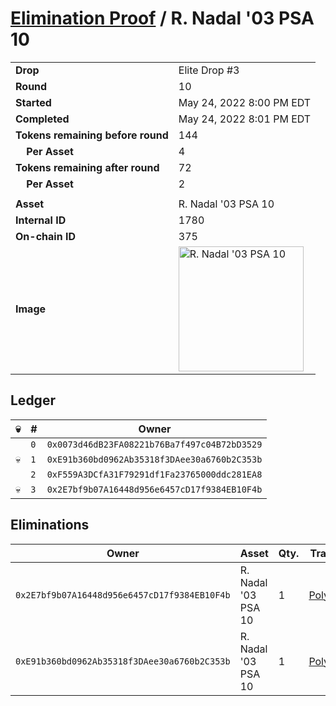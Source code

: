 # [Elimination Proof](./readme.md) / R. Nadal &#039;03 PSA 10

|||
|---|---|
| **Drop** | Elite Drop #3 |
| **Round** | 10 |
| **Started** | May 24, 2022 8:00 PM EDT |
| **Completed** | May 24, 2022 8:01 PM EDT |
| **Tokens remaining before round** | 144 |
| **&nbsp;&nbsp;&nbsp;&nbsp;Per Asset** | 4 |
| **Tokens remaining after round** | 72 |
| **&nbsp;&nbsp;&nbsp;&nbsp;Per Asset** | 2 |
| | |
| **Asset** | R. Nadal &#039;03 PSA 10 |
| **Internal ID** | 1780 |
| **On-chain ID** | 375 |
| **Image** | <img src="https://tcdn.blokpax.com/9648a5d9-1890-4ec4-8fe2-60fcd5bd5775/387df75fd80437766e9e8d1c0949c05e0e77cd013f63e188b245623a9effddd4.png" height="200" alt="R. Nadal &#039;03 PSA 10" /> |

## Ledger

| 💀 | # | Owner |
| --- | --- | --- |
|  | `0` | `0x0073d46dB23FA08221b76Ba7f497c04B72bD3529` |
| 💀 | `1` | `0xE91b360bd0962Ab35318f3DAee30a6760b2C353b` |
|  | `2` | `0xF559A3DCfA31F79291df1Fa23765000ddc281EA8` |
| 💀 | `3` | `0x2E7bf9b07A16448d956e6457cD17f9384EB10F4b` |


## Eliminations

| Owner | Asset | Qty. | Transaction |
| --- | --- | --- | --- |
| `0x2E7bf9b07A16448d956e6457cD17f9384EB10F4b` | R. Nadal '03 PSA 10 | 1 | [Polygonscan](https://polygonscan.com/tx/0xb2359d2161ca45f49faabde969d16ffb122660ca714a0f196bce6e2441904abe) |
| `0xE91b360bd0962Ab35318f3DAee30a6760b2C353b` | R. Nadal '03 PSA 10 | 1 | [Polygonscan](https://polygonscan.com/tx/0x19ded0a4e1f9a82e1b8cacf78cc0a2f8fbf7daf70b850cebcfbe0f975886371c) |
